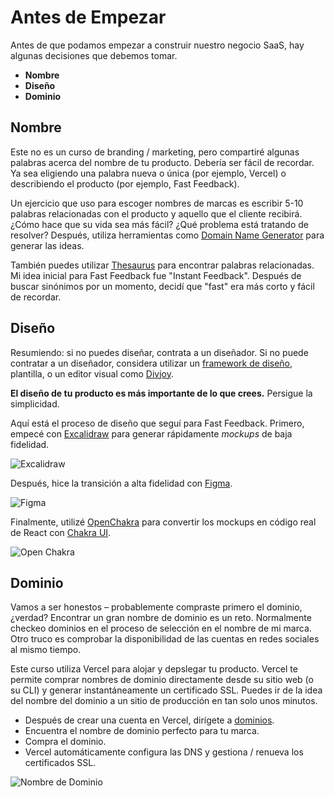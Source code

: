 # Antes de Empezar

Antes de que podamos empezar a construir nuestro negocio SaaS, hay algunas decisiones que debemos tomar.

- **Nombre**
- **Diseño**
- **Dominio**

## Nombre

Este no es un curso de branding / marketing, pero compartiré algunas palabras acerca del nombre de tu producto. Debería ser fácil de recordar. Ya sea eligiendo una palabra nueva o única (por ejemplo, Vercel) o describiendo el producto (por ejemplo, Fast Feedback).

Un ejercicio que uso para escoger nombres de marcas es escribir 5-10 palabras relacionadas con el producto y aquello que el cliente recibirá. ¿Cómo hace que su vida sea más fácil? ¿Qué problema está tratando de resolver? Después, utiliza herramientas como [Domain Name Generator](https://www.shopify.com/tools/domain-name-generator) para generar las ideas.

También puedes utilizar [Thesaurus](https://www.thesaurus.com/) para encontrar palabras relacionadas. Mi idea inicial para Fast Feedback fue "Instant Feedback". Después de buscar sinónimos por un momento, decidí que "fast" era más corto y fácil de recordar.

## Diseño

Resumiendo: si no puedes diseñar, contrata a un diseñador. Si no puede contratar a un diseñador, considera utilizar un [framework de diseño](https://material.io/design), plantilla, o un editor visual como [Divjoy](https://divjoy.com/).

**El diseño de tu producto es más importante de lo que crees.** Persigue la simplicidad.

Aquí está el proceso de diseño que seguí para Fast Feedback. Primero, empecé con [Excalidraw](https://excalidraw.com/) para generar rápidamente _mockups_ de baja fidelidad.

![Excalidraw](/excalidraw.png)

Después, hice la transición a alta fidelidad con [Figma](https://www.figma.com/).

![Figma](/figma.png)

Finalmente, utilizé [OpenChakra](https://openchakra.app/) para convertir los mockups en código real de React con [Chakra UI](https://chakra-ui.com/).

![Open Chakra](/openchakra.png)

## Dominio

Vamos a ser honestos – probablemente compraste primero el dominio, ¿verdad? Encontrar un gran nombre de dominio es un reto. Normalmente checkeo dominios en el proceso de selección en el nombre de mi marca. Otro truco es comprobar la disponibilidad de las cuentas en redes sociales al mismo tiempo.

Este curso utiliza Vercel para alojar y depslegar tu producto. Vercel te permite comprar nombres de dominio directamente desde su sitio web (o su CLI) y generar instantáneamente un certificado SSL. Puedes ir de la idea del nombre del dominio a un sitio de producción en tan solo unos minutos.

- Después de crear una cuenta en Vercel, dirígete a [dominios](https://vercel.com/domains).
- Encuentra el nombre de dominio perfecto para tu marca.
- Compra el dominio.
- Vercel automáticamente configura las DNS y gestiona / renueva los certificados SSL.

![Nombre de Dominio](/domain-name.png)
